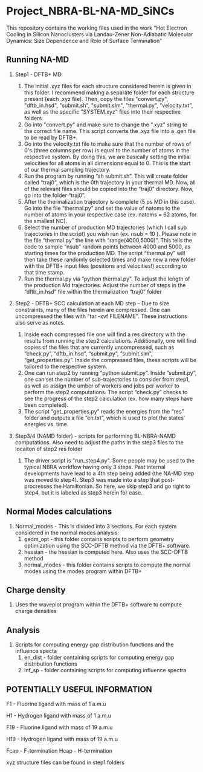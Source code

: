 # Project_NBRA-BL-NA-MD_SiNCs
This repository contains the working files used in the work "Hot Electron Cooling in Silicon Nanoclusters via Landau-Zener Non-Adiabatic Molecular Dynamics: Size Dependence and Role of Surface Termination"

## Running NA-MD

1. Step1 - DFTB+ MD. 
    1. The initial .xyz files for each structure considered herein is given in this folder. I recommend making a separate folder for each structure present (each .xyz file). Then, copy the files "convert.py", "dftb_in.hsd", "submit.sh", "submit.slm", "thermal.py", "velocity.txt", as well as the specific "SYSTEM.xyz" files into their respective folders. 
    2. Go into "convert.py" and make sure to change the ".xyz" string to the correct file name. This script converts the .xyz file into a .gen file to be read by DFTB+. 
    3. Go into the velocity.txt file to make sure that the number of rows of 0's (three columns per row) is equal to the number of atoms in the respective system. By doing this, we are basically setting the initial velocities for all atoms in all dimensions equal to 0. This is the start of our thermal sampling trajectory. 
    4. Run the program by running “sh submit.sh”. This will create folder called “traj0”, which is the 0th trajectory in your thermal MD. Now, all of the relevant files should be copied into the “traj0” directory. Now, go into the folder “traj0”. 
    5. After the thermalization trajectory is complete (5 ps MD in this case). Go into the file “thermal.py” and set the value of natoms to the number of atoms in your respective case (ex. natoms = 62 atoms, for the smallest NC). 
    6. Select the number of production MD trajectories (which I call sub trajectories in the script) you wish run (ex. nsub = 10 ). Please note in the file “thermal.py” the line with “range(4000,5000)”. This tells the code to sample “nsub” random points between 4000 and 5000, as starting times for the production MD. The script “thermal.py” will then take these randomly selected times and make new a new folder with the DFTB+ input files (positions and velocities!) according to that time stamp. 
    7. Run the thermal.py via “python thermal.py”. To adjust the length of the production Md trajectories. Adjust the number of steps in the “dftb_in.hsd” file within the thermalization “traj0” folder  

2. Step2 - DFTB+ SCC calculation at each MD step - Due to size constraints, many of the files herein are compressed. One can uncompressed the files with "tar -xvf FILENAME". These instructions also serve as notes. 
    1. Inside each compressed file one will find a res directory with the results from running the step2 calculations. Additionally, one will find copies of the files that are currently uncompressed, such as “check.py”, “dftb_in.hsd”, “submit.py”, “submit.slm”, “get_properties.py”. Inside the compressed files, these scripts will be tailored to the respective system. 
    2. One can run step2 by running “python submit.py”. Inside ”submit.py”, one can set the number of sub-trajectories  to consider from step1, as well as assign the umber of workers and jobs per worker to perform the step2 computations. The script “check.py” checks to see the progress of the step2 calculation (ex. how many steps have been completed). 
    3. The script “get_properties.py” reads the energies from the “res” folder and outputs a file “en.txt”, which is used to plot the states’ energies vs. time. 

3. Step3/4 (NAMD folder) - scripts for performing BL-NBRA-NAMD computations. Also need to adjust the paths in the step3 files to the locaiton of step2 res folder 
    1. The driver script is "run_step4.py". Some people may be used to the typical NBRA workflow having only 3 steps. Past internal developments have lead to a 4th step being added (the NA-MD step was moved to step4). Step3 was made into a step that post-procresses the Hamiltonian. So here, we skip step3 and go right to step4, but it is labeled as step3 herein for ease. 

## Normal Modes calculations

1. Normal_modes - This is divided into 3 sections. For each system considered in the normal modes analysis:
    1. geom_opt - this folder contains scripts to perform geometry optimization using the SCC-DFTB method via the DFTB+ software.
    2. hessian  - the hessian is computed here. Also uses the SCC-DFTB method
    3. normal_modes - this folder contains scripts to compute the normal modes using the modes program within DFTB+

## Charge density
1. Uses the waveplot program within the DFTB+ software to compute charge densities

## Analysis
1. Scripts for computing energy gap distribution functions and the influence specta
    1. en_dist - folder containing scripts for computing energy gap distribution functions  
    2. inf_sp  - folder containing scripts for computing influence spectra

## POTENTIALLY USEFUL INFORMATION ##

F1  - Fluorine ligand with mass of 1 a.m.u

H1  - Hydrogen ligand with mass of 1 a.m.u

F19 - Fluorine ligand with mass of 19 a.m.u

H19 - Hydrogen ligand with mass of 19 a.m.u

Fcap - F-termination
Hcap - H-termination

xyz structure files can be found in step1 folders


